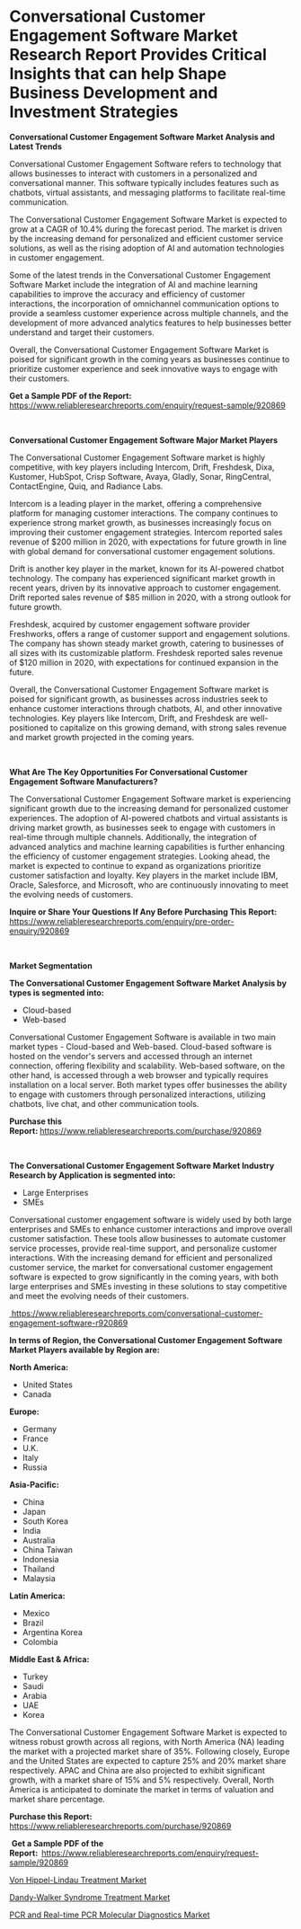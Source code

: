 <p><h1>Conversational Customer Engagement Software Market Research Report Provides Critical Insights that can help Shape Business Development and Investment Strategies</h1></p><p><strong>Conversational Customer Engagement Software Market Analysis and Latest Trends</strong></p>
<p><p>Conversational Customer Engagement Software refers to technology that allows businesses to interact with customers in a personalized and conversational manner. This software typically includes features such as chatbots, virtual assistants, and messaging platforms to facilitate real-time communication.</p><p>The Conversational Customer Engagement Software Market is expected to grow at a CAGR of 10.4% during the forecast period. The market is driven by the increasing demand for personalized and efficient customer service solutions, as well as the rising adoption of AI and automation technologies in customer engagement.</p><p>Some of the latest trends in the Conversational Customer Engagement Software Market include the integration of AI and machine learning capabilities to improve the accuracy and efficiency of customer interactions, the incorporation of omnichannel communication options to provide a seamless customer experience across multiple channels, and the development of more advanced analytics features to help businesses better understand and target their customers.</p><p>Overall, the Conversational Customer Engagement Software Market is poised for significant growth in the coming years as businesses continue to prioritize customer experience and seek innovative ways to engage with their customers.</p></p>
<p><strong>Get a Sample PDF of the Report:&nbsp;</strong> <a href="https://www.reliableresearchreports.com/enquiry/request-sample/920869">https://www.reliableresearchreports.com/enquiry/request-sample/920869</a></p>
<p>&nbsp;</p>
<p><strong>Conversational Customer Engagement Software Major Market Players</strong></p>
<p><p>The Conversational Customer Engagement Software market is highly competitive, with key players including Intercom, Drift, Freshdesk, Dixa, Kustomer, HubSpot, Crisp Software, Avaya, Gladly, Sonar, RingCentral, ContactEngine, Quiq, and Radiance Labs. </p><p>Intercom is a leading player in the market, offering a comprehensive platform for managing customer interactions. The company continues to experience strong market growth, as businesses increasingly focus on improving their customer engagement strategies. Intercom reported sales revenue of $200 million in 2020, with expectations for future growth in line with global demand for conversational customer engagement solutions.</p><p>Drift is another key player in the market, known for its AI-powered chatbot technology. The company has experienced significant market growth in recent years, driven by its innovative approach to customer engagement. Drift reported sales revenue of $85 million in 2020, with a strong outlook for future growth.</p><p>Freshdesk, acquired by customer engagement software provider Freshworks, offers a range of customer support and engagement solutions. The company has shown steady market growth, catering to businesses of all sizes with its customizable platform. Freshdesk reported sales revenue of $120 million in 2020, with expectations for continued expansion in the future.</p><p>Overall, the Conversational Customer Engagement Software market is poised for significant growth, as businesses across industries seek to enhance customer interactions through chatbots, AI, and other innovative technologies. Key players like Intercom, Drift, and Freshdesk are well-positioned to capitalize on this growing demand, with strong sales revenue and market growth projected in the coming years.</p></p>
<p>&nbsp;</p>
<p><strong>What Are The Key Opportunities For Conversational Customer Engagement Software Manufacturers?</strong></p>
<p><p>The Conversational Customer Engagement Software market is experiencing significant growth due to the increasing demand for personalized customer experiences. The adoption of AI-powered chatbots and virtual assistants is driving market growth, as businesses seek to engage with customers in real-time through multiple channels. Additionally, the integration of advanced analytics and machine learning capabilities is further enhancing the efficiency of customer engagement strategies. Looking ahead, the market is expected to continue to expand as organizations prioritize customer satisfaction and loyalty. Key players in the market include IBM, Oracle, Salesforce, and Microsoft, who are continuously innovating to meet the evolving needs of customers.</p></p>
<p><strong>Inquire or Share Your Questions If Any Before Purchasing This Report:</strong> <a href="https://www.reliableresearchreports.com/enquiry/pre-order-enquiry/920869">https://www.reliableresearchreports.com/enquiry/pre-order-enquiry/920869</a></p>
<p>&nbsp;</p>
<p><strong>Market Segmentation</strong></p>
<p><strong>The Conversational Customer Engagement Software Market Analysis by types is segmented into:</strong></p>
<p><ul><li>Cloud-based</li><li>Web-based</li></ul></p>
<p><p>Conversational Customer Engagement Software is available in two main market types - Cloud-based and Web-based. Cloud-based software is hosted on the vendor's servers and accessed through an internet connection, offering flexibility and scalability. Web-based software, on the other hand, is accessed through a web browser and typically requires installation on a local server. Both market types offer businesses the ability to engage with customers through personalized interactions, utilizing chatbots, live chat, and other communication tools.</p></p>
<p><strong>Purchase this Report:&nbsp;</strong><a href="https://www.reliableresearchreports.com/purchase/920869">https://www.reliableresearchreports.com/purchase/920869</a></p>
<p>&nbsp;</p>
<p><strong>The Conversational Customer Engagement Software Market Industry Research by Application is segmented into:</strong></p>
<p><ul><li>Large Enterprises</li><li>SMEs</li></ul></p>
<p><p>Conversational customer engagement software is widely used by both large enterprises and SMEs to enhance customer interactions and improve overall customer satisfaction. These tools allow businesses to automate customer service processes, provide real-time support, and personalize customer interactions. With the increasing demand for efficient and personalized customer service, the market for conversational customer engagement software is expected to grow significantly in the coming years, with both large enterprises and SMEs investing in these solutions to stay competitive and meet the evolving needs of their customers.</p></p>
<p><a href="https://www.reliableresearchreports.com/conversational-customer-engagement-software-r920869">&nbsp;https://www.reliableresearchreports.com/conversational-customer-engagement-software-r920869</a></p>
<p><strong>In terms of Region, the Conversational Customer Engagement Software Market Players available by Region are:</strong></p>
<p>
    <p> <strong> North America: </strong>
        <ul>
            <li>United States</li>
            <li>Canada</li>
        </ul>
        </p> 
    <p> <strong> Europe: </strong>
        <ul>
            <li>Germany</li>
            <li>France</li>
            <li>U.K.</li>
            <li>Italy</li>
            <li>Russia</li>
        </ul>
        </p> 
    <p> <strong> Asia-Pacific: </strong>
        <ul>
            <li>China</li>
            <li>Japan</li>
            <li>South Korea</li>
            <li>India</li>
            <li>Australia</li>
            <li>China Taiwan</li>
            <li>Indonesia</li>
            <li>Thailand</li>
            <li>Malaysia</li>
        </ul>
        </p> 
    <p> <strong> Latin America: </strong>
        <ul>
            <li>Mexico</li>
            <li>Brazil</li>
            <li>Argentina Korea</li>
            <li>Colombia</li>
        </ul>
        </p> 
    <p> <strong> Middle East & Africa: </strong>
        <ul>
            <li>Turkey</li>
            <li>Saudi</li>
            <li>Arabia</li>
            <li>UAE</li>
            <li>Korea</li>
        </ul>
    </p>
    </p>
<p><p>The Conversational Customer Engagement Software Market is expected to witness robust growth across all regions, with North America (NA) leading the market with a projected market share of 35%. Following closely, Europe and the United States are expected to capture 25% and 20% market share respectively. APAC and China are also projected to exhibit significant growth, with a market share of 15% and 5% respectively. Overall, North America is anticipated to dominate the market in terms of valuation and market share percentage.</p></p>
<p><strong>Purchase this Report: </strong><a href="https://www.reliableresearchreports.com/purchase/920869">https://www.reliableresearchreports.com/purchase/920869</a></p>
<p>&nbsp;<strong>Get a Sample PDF of the Report:&nbsp;&nbsp;</strong><a href="https://www.reliableresearchreports.com/enquiry/request-sample/920869">https://www.reliableresearchreports.com/enquiry/request-sample/920869</a></p>
<p><strong></strong></p>
<p><p><a href="https://github.com/isharif044/Market-Research-Report-List-1/blob/main/von-hippel-lindau-treatment-market.md">Von Hippel-Lindau Treatment Market</a></p><p><a href="https://github.com/abdillahsp58/Market-Research-Report-List-1/blob/main/dandy-walker-syndrome-treatment-market.md">Dandy-Walker Syndrome Treatment Market</a></p><p><a href="https://github.com/fauzi1101fauzi/Market-Research-Report-List-1/blob/main/pcr-and-real-time-pcr-molecular-diagnostics-market.md">PCR and Real-time PCR Molecular Diagnostics Market</a></p></p>
